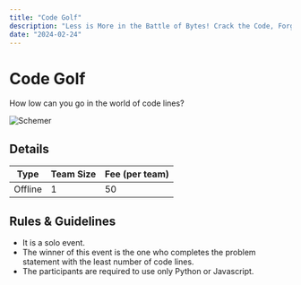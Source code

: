 ```yaml
---
title: "Code Golf"
description: "Less is More in the Battle of Bytes! Crack the Code, Forge Your Legacy: Enter the Coding Arena!"
date: "2024-02-24"
---
```


# Code Golf

How low can you go in the world of code lines?

<img src="/posters/2023/3.png" alt="Schemer" class="w-full lg:w-96 mx-auto object-cover" />

## Details

| Type    | Team Size | Fee (per team) |
| ------- | --------- | -------------- |
| Offline | 1         | 50             |

## Rules & Guidelines

-   It is a solo event.
-   The winner of this event is the one who completes the problem statement with the least number of code lines.
-   The participants are required to use only Python or Javascript.
